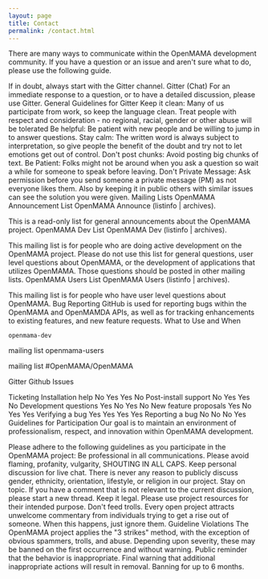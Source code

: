 ```yaml
---
layout: page
title: Contact
permalink: /contact.html
---
```

There are many ways to communicate within the OpenMAMA development community. If you have a question or an issue and aren't sure what to do, please use the following guide.

If in doubt, always start with the Gitter channel.
Gitter (Chat)
For an immediate response to a question, or to have a detailed discussion, please use Gitter.
General Guidelines for Gitter
Keep it clean: Many of us participate from work, so keep the language clean. Treat people with respect and consideration - no regional, racial, gender or other abuse will be tolerated
Be helpful: Be patient with new people and be willing to jump in to answer questions.
Stay calm: The written word is always subject to interpretation, so give people the benefit of the doubt and try not to let emotions get out of control.
Don't post chunks: Avoid posting big chunks of text.
Be Patient: Folks might not be around when you ask a question so wait a while for someone to speak before leaving.
Don't Private Message: Ask permission before you send someone a private message (PM) as not everyone likes them. Also by keeping it in public others with similar issues can see the solution you were given.
Mailing Lists
OpenMAMA Announcement List
OpenMAMA Announce (listinfo | archives).
 
This is a read-only list for general announcements about the OpenMAMA project.
OpenMAMA Dev List
OpenMAMA Dev (listinfo | archives).
 
This mailing list is for people who are doing active development on the OpenMAMA project. Please do not use this list for general questions, user level questions about OpenMAMA, or the development of applications that utilizes OpenMAMA. Those questions should be posted in other mailing lists.
OpenMAMA Users List
OpenMAMA Users (listinfo | archives).
 
This mailing list is for people who have user level questions about OpenMAMA.
Bug Reporting
GitHub is used for reporting bugs within the OpenMAMA and OpenMAMDA APIs, as well as for tracking enhancements to existing features, and new feature requests. 
What to Use and When
 
 	openmama-dev

mailing list	openmama-users

mailing list	#OpenMAMA/OpenMAMA

Gitter	Github Issues

Ticketing
Installation help	No	Yes	Yes	No
Post-install support	No 	Yes	Yes	No
Development questions	Yes	No	Yes	No
New feature proposals	Yes	No	Yes	Yes
Verifying a bug	Yes	Yes	Yes	Yes
Reporting a bug	No	No	No	Yes
Guidelines for Participation
Our goal is to maintain an environment of professionalism, respect, and innovation within OpenMAMA development.

Please adhere to the following guidelines as you participate in the OpenMAMA project:
Be professional in all communications. Please avoid flaming, profanity, vulgarity, SHOUTING IN ALL CAPS. Keep personal discussion for live chat. There is never any reason to publicly discuss gender, ethnicity, orientation, lifestyle, or religion in our project.
Stay on topic. If you have a comment that is not relevant to the current discussion, please start a new thread.
Keep it legal. Please use project resources for their intended purpose.
Don't feed trolls. Every open project attracts unwelcome commentary from individuals trying to get a rise out of someone. When this happens, just ignore them.
Guideline Violations
The OpenMAMA project applies the "3 strikes" method, with the exception of obvious spammers, trolls, and abuse. Depending upon severity, these may be banned on the first occurrence and without warning.
Public reminder that the behavior is inappropriate.
Final warning that additional inappropriate actions will result in removal.
Banning for up to 6 months.